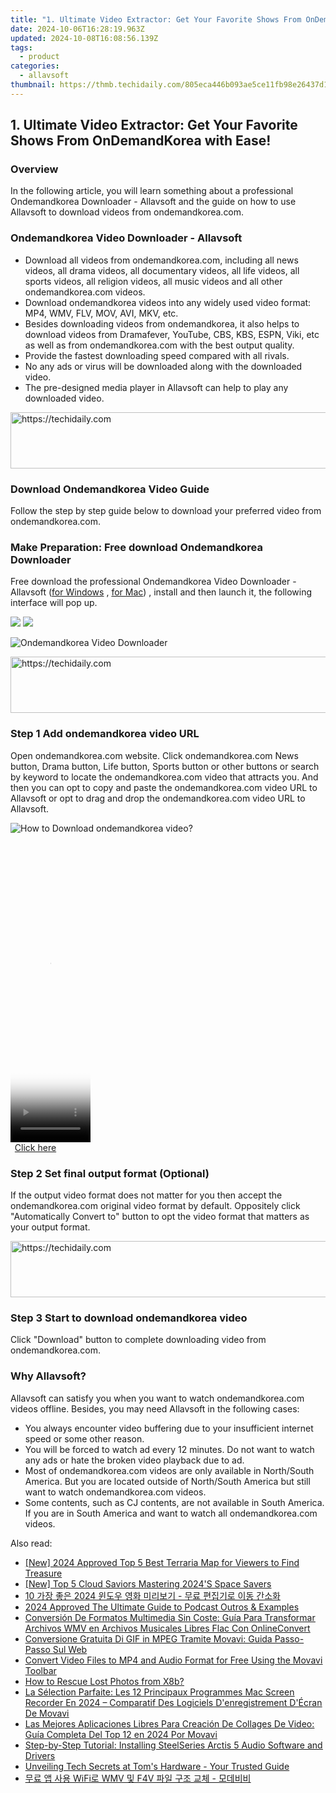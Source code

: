 ```yaml
---
title: "1. Ultimate Video Extractor: Get Your Favorite Shows From OnDemandKorea with Ease!"
date: 2024-10-06T16:28:19.963Z
updated: 2024-10-08T16:08:56.139Z
tags:
  - product
categories:
  - allavsoft
thumbnail: https://thmb.techidaily.com/805eca446b093ae5ce11fb98e26437d115f412aa3eb3971cf8c85804bd7c66ed.jpg
---
```


## 1. Ultimate Video Extractor: Get Your Favorite Shows From OnDemandKorea with Ease!

### Overview

In the following article, you will learn something about a professional Ondemandkorea Downloader - Allavsoft and the guide on how to use Allavsoft to download videos from ondemandkorea.com.

### Ondemandkorea Video Downloader - Allavsoft

* Download all videos from ondemandkorea.com, including all news videos, all drama videos, all documentary videos, all life videos, all sports videos, all religion videos, all music videos and all other ondemandkorea.com videos.
* Download ondemandkorea videos into any widely used video format: MP4, WMV, FLV, MOV, AVI, MKV, etc.
* Besides downloading videos from ondemandkorea, it also helps to download videos from Dramafever, YouTube, CBS, KBS, ESPN, Viki, etc as well as from ondemandkorea.com with the best output quality.
* Provide the fastest downloading speed compared with all rivals.
* No any ads or virus will be downloaded along with the downloaded video.
* The pre-designed media player in Allavsoft can help to play any downloaded video.

<!-- affiliate ads begin -->
<a href="https://appsumo.8odi.net/c/5597632/2043603/7443" target="_top" id="2043603">
  <img src="//a.impactradius-go.com/display-ad/7443-2043603" border="0" alt="https://techidaily.com" width="728" height="90"/>
</a>
<img height="0" width="0" src="https://appsumo.8odi.net/i/5597632/2043603/7443" style="position:absolute;visibility:hidden;" border="0" />
<!-- affiliate ads end -->

### Download Ondemandkorea Video Guide

Follow the step by step guide below to download your preferred video from ondemandkorea.com.

### Make Preparation: Free download Ondemandkorea Downloader

Free download the professional Ondemandkorea Video Downloader - Allavsoft ([for Windows](https://tools.techidaily.com/allavsoft/products/) , [for Mac](https://tools.techidaily.com/allavsoft/products/)) , install and then launch it, the following interface will pop up.

[![](https://www.allavsoft.com/how-to/../images/how-to/free-download-win.jpg)](https://tools.techidaily.com/allavsoft/products/) [![](https://www.allavsoft.com/how-to/../images/how-to/free-download-mac.jpg)](https://tools.techidaily.com/allavsoft/products/)

![Ondemandkorea Video Downloader](https://www.allavsoft.com/how-to/../images/allavsoft/screen-shot-600.jpg)

<!-- affiliate ads begin -->
<a href="https://appsumo.8odi.net/c/5597632/2082539/7443" target="_top" id="2082539">
  <img src="//a.impactradius-go.com/display-ad/7443-2082539" border="0" alt="https://techidaily.com" width="728" height="90"/>
</a>
<img height="0" width="0" src="https://appsumo.8odi.net/i/5597632/2082539/7443" style="position:absolute;visibility:hidden;" border="0" />
<!-- affiliate ads end -->

### Step 1 Add ondemandkorea video URL

Open ondemandkorea.com website. Click ondemandkorea.com News button, Drama button, Life button, Sports button or other buttons or search by keyword to locate the ondemandkorea.com video that attracts you. And then you can opt to copy and paste the ondemandkorea.com video URL to Allavsoft or opt to drag and drop the ondemandkorea.com video URL to Allavsoft.

![How to Download ondemandkorea video?](https://www.allavsoft.com/how-to/../images/how-to/download-rtmp-video/download-rtmp-video.jpg)

<!-- affiliate ads begin -->
<span id="1977028">
					<video width="128" height="480" style="cursor:pointer"
           poster="//a.impactradius-go.com/display-clicktoplayimage/1977028.png"
           onclick="if(!this.playClicked){this.play();this.setAttribute('controls',true);this.playClicked=true;}">
	   <source src="//a.impactradius-go.com/display-ad/22993-1977028">
	   <img src="//a.impactradius-go.com/display-clicktoplayimage/1977028.png" style="border: none; height: 100%; width: 100%; object-fit: contain">
	</video>
	<div style="width:80px;text-align:center"><a href="javascript:window.open(decodeURIComponent('https%3A%2F%2Fhomestyler.sjv.io%2Fc%2F5597632%2F1977028%2F22993'), '_blank');void(0);">Click here</a></div>
</span>
<img height="0" width="0" src="https://imp.pxf.io/i/5597632/1977028/22993" style="position:absolute;visibility:hidden;" border="0" />
<!-- affiliate ads end -->

### Step 2 Set final output format (Optional)

If the output video format does not matter for you then accept the ondemandkorea.com original video format by default. Oppositely click "Automatically Convert to" button to opt the video format that matters as your output format.

<!-- affiliate ads begin -->
<a href="https://appsumo.8odi.net/c/5597632/2151889/7443" target="_top" id="2151889">
  <img src="//a.impactradius-go.com/display-ad/7443-2151889" border="0" alt="https://techidaily.com" width="728" height="90"/>
</a>
<img height="0" width="0" src="https://appsumo.8odi.net/i/5597632/2151889/7443" style="position:absolute;visibility:hidden;" border="0" />
<!-- affiliate ads end -->

### Step 3 Start to download ondemandkorea video

Click "Download" button to complete downloading video from ondemandkorea.com.

### Why Allavsoft?

Allavsoft can satisfy you when you want to watch ondemandkorea.com videos offline. Besides, you may need Allavsoft in the following cases:

* You always encounter video buffering due to your insufficient internet speed or some other reason.
* You will be forced to watch ad every 12 minutes. Do not want to watch any ads or hate the broken video playback due to ad.
* Most of ondemandkorea.com videos are only available in North/South America. But you are located outside of North/South America but still want to watch ondemandkorea.com videos.
* Some contents, such as CJ contents, are not available in South America. If you are in South America and want to watch all ondemandkorea.com videos.

<ins class="adsbygoogle"
     style="display:block"
     data-ad-format="autorelaxed"
     data-ad-client="ca-pub-7571918770474297"
     data-ad-slot="1223367746"></ins>

<ins class="adsbygoogle"
     style="display:block"
     data-ad-client="ca-pub-7571918770474297"
     data-ad-slot="8358498916"
     data-ad-format="auto"
     data-full-width-responsive="true"></ins>

<span class="atpl-alsoreadstyle">Also read:</span>
<div><ul>
<li><a href="https://digital-screen-recording.techidaily.com/new-2024-approved-top-5-best-terraria-map-for-viewers-to-find-treasure/"><u>[New] 2024 Approved Top 5 Best Terraria Map for Viewers to Find Treasure</u></a></li>
<li><a href="https://some-guidance.techidaily.com/new-top-5-cloud-saviors-mastering-2024s-space-savers/"><u>[New] Top 5 Cloud Saviors Mastering 2024'S Space Savers</u></a></li>
<li><a href="https://some-approaches.techidaily.com/10-2024/"><u>10 가장 좋은 2024 윈도우 영화 미리보기 - 무료 편집기로 이동 간소화</u></a></li>
<li><a href="https://some-guidance.techidaily.com/2024-approved-the-ultimate-guide-to-podcast-outros-and-examples/"><u>2024 Approved The Ultimate Guide to Podcast Outros & Examples</u></a></li>
<li><a href="https://win-tips.techidaily.com/conversion-de-formatos-multimedia-sin-coste-guia-para-transformar-archivos-wmv-en-archivos-musicales-libres-flac-con-onlineconvert/"><u>Conversión De Formatos Multimedia Sin Coste: Guía Para Transformar Archivos WMV en Archivos Musicales Libres Flac Con OnlineConvert</u></a></li>
<li><a href="https://win-tips.techidaily.com/conversione-gratuita-di-gif-in-mpeg-tramite-movavi-guida-passo-passo-sul-web/"><u>Conversione Gratuita Di GIF in MPEG Tramite Movavi: Guida Passo-Passo Sul Web</u></a></li>
<li><a href="https://win-tips.techidaily.com/convert-video-files-to-mp4-and-audio-format-for-free-using-the-movavi-toolbar/"><u>Convert Video Files to MP4 and Audio Format for Free Using the Movavi Toolbar</u></a></li>
<li><a href="https://blog-min.techidaily.com/how-to-rescue-lost-photos-from-x8b-by-fonelab-android-recover-photos/"><u>How to Rescue Lost Photos from X8b?</u></a></li>
<li><a href="https://win-tips.techidaily.com/la-selection-parfaite-les-12-principaux-programmes-mac-screen-recorder-en-2024-comparatif-des-logiciels-denregistrement-decran-de-movavi/"><u>La Sélection Parfaite: Les 12 Principaux Programmes Mac Screen Recorder En 2024 – Comparatif Des Logiciels D'enregistrement D'Écran De Movavi</u></a></li>
<li><a href="https://win-tips.techidaily.com/las-mejores-aplicaciones-libres-para-creacion-de-collages-de-video-guia-completa-del-top-12-en-2024-por-movavi/"><u>Las Mejores Aplicaciones Libres Para Creación De Collages De Video: Guía Completa Del Top 12 en 2024 Por Movavi</u></a></li>
<li><a href="https://win-dash.techidaily.com/step-by-step-tutorial-installing-steelseries-arctis-5-audio-software-and-drivers/"><u>Step-by-Step Tutorial: Installing SteelSeries Arctis 5 Audio Software and Drivers</u></a></li>
<li><a href="https://hardware-help.techidaily.com/unveiling-tech-secrets-at-toms-hardware-your-trusted-guide/"><u>Unveiling Tech Secrets at Tom's Hardware - Your Trusted Guide</u></a></li>
<li><a href="https://win-tips.techidaily.com/wifi-wmv-f4v/"><u>무료 앱 사용 WiFi로 WMV 및 F4V 파일 구조 교체 - 모데비비</u></a></li>
</ul></div>

